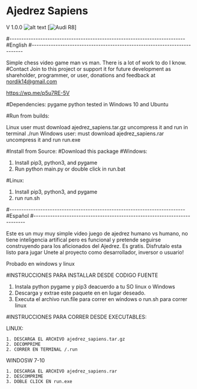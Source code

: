 # Ajedrez Sapiens
V 1.0.0
![alt text]()
[![Audi R8](https://linuxparaorcos.files.wordpress.com/2019/07/captura.jpg?w=748&h=561)]

#--------------------------------------------------------------------------
#English
#--------------------------------------------------------------------------

Simple chess video game man vs man. There is a lot of work to do I know.
#Contact Join to this project or support it for future development as shareholder, programmer, or user, donations and feedback at nordik14@gmail.com

https://wp.me/p5u7RE-5V

#Dependencies:
pygame
python
tested in Windows 10 and Ubuntu


#Run from builds:

Linux user  must download ajedrez_sapiens.tar.gz uncompress it and run in terminal ./run
Windows user: must download ajedrez_sapiens.rar uncompress it and run run.exe

#Install from Source:
#Download this package
#Windows: 
1.	Install pip3, python3, and pygame
2.	Run python main.py or double click in run.bat
	
#Linux:
1.	Install pip3, python3, and pygame
2.	run run.sh


#--------------------------------------------------------------------------
#Español
#--------------------------------------------------------------------------

Este es un muy muy simple video juego de ajedrez humano vs humano, no tiene inteligencia artifical pero es funcional
y pretende seguirse construyendo para los aficionados del Ajedrez. Es gratis. Disfrutalo esta listo para jugar
Unete al proyecto como desarrollador, inversor o usuario!

Probado en windows y linux 

#INSTRUCCIONES PARA INSTALLAR DESDE CODIGO FUENTE

1. Instala python pygame y pip3 deacuerdo a tu SO linux o Windows
2. Descarga y extrae este paquete en en lugar deseado.
3. Executa el archivo run.file para correr en windows o run.sh para correr linux

#INSTRUCCIONES PARA CORRER DESDE EXECUTABLES:

LINUX:

	1. DESCARGA EL ARCHIVO ajedrez_sapiens.tar.gz
	2. DECOMPRIME
	2. CORRER EN TERMINAL /.run

WINDOSW 7-10

	1. DESCARGA EL ARCHIVO ajedrez_sapiens.rar
	2. DESCOMPRIME
	3. DOBLE CLICK EN run.exe
